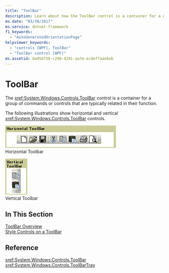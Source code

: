 ```yaml
---
title: "ToolBar"
description: Learn about how the ToolBar control is a container for a group of commands or controls that are typically related in their function.
ms.date: "03/30/2017"
ms.service: dotnet-framework
f1_keywords: 
  - "AutoGeneratedOrientationPage"
helpviewer_keywords: 
  - "controls [WPF], ToolBar"
  - "ToolBar control [WPF]"
ms.assetid: 8a95d759-c298-4291-aa7e-ecdeffaae6ab
---
```

# ToolBar

The <xref:System.Windows.Controls.ToolBar> control is a container for a group of commands or controls that are typically related in their function.  
  
The following illustrations show horizontal and vertical <xref:System.Windows.Controls.ToolBar> controls.  
  
![Horizontal ToolBar](./media/ss-ctl-horztoolbar.GIF "SS_CTL_horztoolbar")  
Horizontal Toolbar  
  
![Vertical ToolBar](./media/ss-ctl-verttoolbar.GIF "SS_CTL_verttoolbar")  
Vertical Toolbar  
  
## In This Section  

[ToolBar Overview](toolbar-overview.md)  
  [Style Controls on a ToolBar](how-to-style-controls-on-a-toolbar.md)  
  
## Reference  

<xref:System.Windows.Controls.ToolBar>  
  <xref:System.Windows.Controls.ToolBarTray>  

